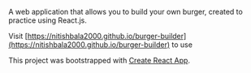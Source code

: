 A web application that allows you to build your own burger, created to practice using React.js.

Visit [https://nitishbala2000.github.io/burger-builder](https://nitishbala2000.github.io/burger-builder) to use 

This project was bootstrapped with [Create React App](https://github.com/facebook/create-react-app).

